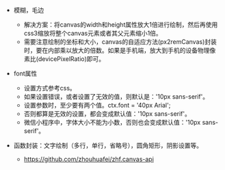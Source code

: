 * 模糊，毛边
    - 解决方案：将canvas的width和height属性放大1倍进行绘制，然后再使用css3缩放将整个canvas元素或者其父元素缩小1倍。
    - 需要注意绘制的坐标和大小，canvas的自适应方法(px2remCanvas)封装时，要在内部乘以放大的倍数。如果是手机端，放大到手机的设备物理像素比(devicePixelRatio)即可。

* font属性
    - 设置方式参考css。
    - 如果设置错误，或者设置了无效的值，则默认是：'10px sans-serif'。
    - 设置参数时，至少要有两个值。ctx.font = '40px Arial';
    - 否则都算是无效的设置，都会变成默认值：'10px sans-serif'。
    - 微信小程序中，字体大小不能为小数，否则也会变成默认值：'10px sans-serif'。

* 函数封装：文字绘制（多行，单行，省略号），圆角矩形，阴影设置等。
    - https://github.com/zhouhuafei/zhf.canvas-api
